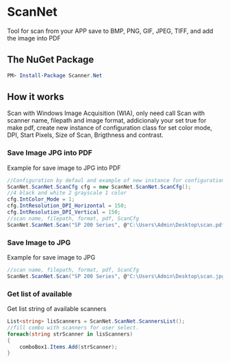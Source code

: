 # ScanNet
Tool for scan from your APP save to BMP, PNG, GIF, JPEG, TIFF, and add the image into PDF

## The NuGet Package

````powershell
PM> Install-Package Scanner.Net
````

## How it works

Scan with Windows Image Acquisition (WIA), only need call Scan with scanner name, filepath and image format, addicionaly your set true for make pdf, create new instance of configuration class for set color mode, DPI, Start Pixels, Size of Scan, Brigthness and contrast.

### Save Image JPG into PDF
Example for save image to JPG into PDF

````csharp
//Configuration by defaul and example of new instance for configuration class
ScanNet.ScanNet.ScanCfg cfg = new ScanNet.ScanNet.ScanCfg();
//4 black and white 2 grayscale 1 color
cfg.IntColor_Mode = 1;
cfg.IntResolution_DPI_Horizontal = 150;
cfg.IntResolution_DPI_Vertical = 150;
//scan name, filepath, format, pdf, ScanCfg
ScanNet.ScanNet.Scan("SP 200 Series", @"C:\Users\Admin\Desktop\scan.pdf", "jpg", true, cfg);
````

### Save Image to JPG
Example for save image to JPG

````csharp
//scan name, filepath, format, pdf, ScanCfg
ScanNet.ScanNet.Scan("SP 200 Series", @"C:\Users\Admin\Desktop\scan.jpg", "jpg");
````

### Get list of available 
Get list string of available scanners

````csharp
List<string> lisScanners = ScanNet.ScanNet.ScannersList();
//fill combo with scanners for user select.
foreach(string strScanner in lisScanners)
{
    comboBox1.Items.Add(strScanner);
}
